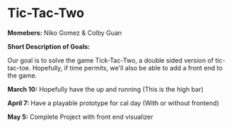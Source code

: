 Tic-Tac-Two
===========

**Memebers:** Niko Gomez & Colby Guan

**Short Description of Goals:**

Our goal is to solve the game Tick-Tac-Two, a double sided version of tic-tac-toe. Hopefully, if time permits, we'll also be able to add a front end to the game.

**March 10:** Hopefully have the up and running (This is the high bar)

**April 7:** Have a playable prototype for cal day (With or without frontend)

**May 5:** Complete Project with front end visualizer
